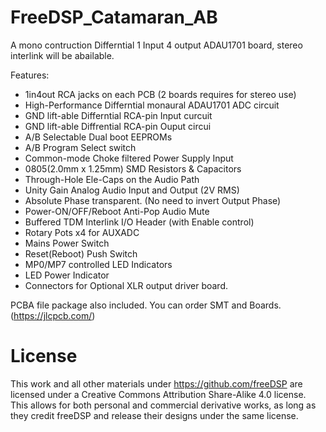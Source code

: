 # FreeDSP_Catamaran_AB
A mono contruction Differntial 1 Input 4 output ADAU1701 board, stereo interlink will be abailable.

Features:

- 1in4out RCA jacks on each PCB (2 boards requires for stereo use)
- High-Performance Differntial monaural ADAU1701 ADC circuit
- GND lift-able Differntial RCA-pin Input curcuit
- GND lift-able Diffrential RCA-pin Ouput circui
- A/B Selectable Dual boot EEPROMs
- A/B Program Select switch
- Common-mode Choke filtered Power Supply Input
- 0805(2.0mm x 1.25mm) SMD Resistors & Capacitors
- Through-Hole Ele-Caps on the Audio Path
- Unity Gain Analog Audio Input and Output (2V RMS)
- Absolute Phase transparent. (No need to invert Output Phase)
- Power-ON/OFF/Reboot Anti-Pop Audio Mute
- Buffered TDM Interlink I/O Header (with Enable control)
- Rotary Pots x4 for AUXADC
- Mains Power Switch
- Reset(Reboot) Push Switch
- MP0/MP7 controlled LED Indicators
- LED Power Indicator
- Connectors for Optional XLR output driver board.


PCBA file package also included. You can order SMT and Boards. (https://jlcpcb.com/) 

# License
This work and all other materials under https://github.com/freeDSP are licensed under a Creative Commons Attribution Share-Alike 4.0 license. This allows for both personal and commercial derivative works, as long as they credit freeDSP and release their designs under the same license.

